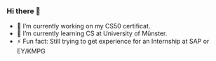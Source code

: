 ### Hi there 👋

- 🔭 I’m currently working on my CS50 certificat.
- 🌱 I’m currently learning CS at University of Münster.
- ⚡ Fun fact: Still trying to get experience for an Internship at SAP or EY/KMPG

